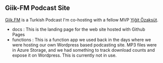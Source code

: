 ## Giik-FM Podcast Site

[Giik.FM](http://giik.fm) is a Turkish Podcast I'm co-hosting with a fellow MVP [Yiğit Özaksüt](https://github.com/ozaksuty). 

* docs : This is the landing page for the web site hosted with Github Pages
* functions : This is a function app we used back in the days where we were hosting our own Wordpress based podcasting site. MP3 files were in Azure Storage, and we had something to track download counts and expose it on Wordpress. This is currently not in use. 
